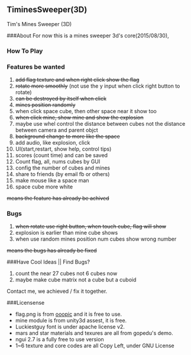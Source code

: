 ## TiminesSweeper(3D)
Tim's Mines Sweeper (3D)

###About
For now this is a mines sweeper 3d's core(2015/08/30), 

### How To Play

### Features be wanted
1. ~~add flag texture and when right click show the flag~~
1. ~~rotate more smoothly~~ (not use the y input when click right button to rotate)
2. ~~can be destroyed by itself when click~~
2. ~~mines position randomly~~
2. when click space cube, then other space near it show too
4. ~~when click mine, show mine and show the explosion~~
5. maybe use whel control the distance between cubes not the distance between camera and parent objct
6. ~~background change to more like the space~~
7. add audio, like explosion, click
8. UI(start,restart, show help, control tips)
9. scores (count time) and can be saved
10. Count flag, all, nums cubes by GUI
10. config the number of cubes and mines
11. share to friends (by email fb or others)
12. make mouse like a space man
13. space cube more white

~~means the feature has already be achived~~


### Bugs
1. ~~when rotate use right button, when touch cube, flag will show~~
2. explosion is earlier than mine cube shows
3. when use random mines position num cubes show wrong number

~~means the bugs has already be fixed~~

###Have Cool Ideas || Find Bugs?
1. count the near 27 cubes not 6 cubes now
2. maybe make cube matrix not a cube but a cuboid

Contact me, we achieved / fix it together.

###Licensense
- flag.png is from [ooopic](http://www.ooopic.com/) and it is free to use.
- mine module is from unity3d assest, it is free.
- Luckiestguy font is under apache license v2.
- mars and star materials and texures are all from gopedu's demo.
- ngui 2.7 is a fully free to use version
- 1~6 texture and core codes are all Copy Left, under GNU License
